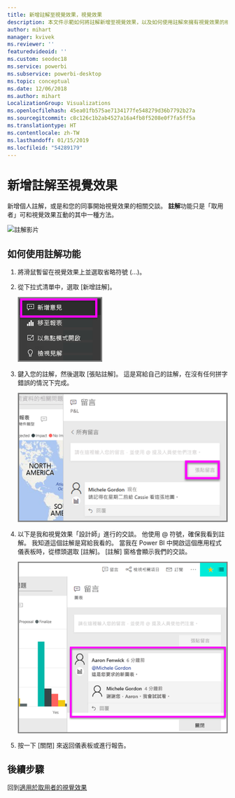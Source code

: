 ```yaml
---
title: 新增註解至視覺效果，視覺效果
description: 本文件示範如何將註解新增至視覺效果，以及如何使用註解來擁有視覺效果的相關交談。
author: mihart
manager: kvivek
ms.reviewer: ''
featuredvideoid: ''
ms.custom: seodec18
ms.service: powerbi
ms.subservice: powerbi-desktop
ms.topic: conceptual
ms.date: 12/06/2018
ms.author: mihart
LocalizationGroup: Visualizations
ms.openlocfilehash: 45ea01fb575ae7134177fe548279d36b7792b27a
ms.sourcegitcommit: c8c126c1b2ab4527a16a4fb8f5208e0f7fa5ff5a
ms.translationtype: HT
ms.contentlocale: zh-TW
ms.lasthandoff: 01/15/2019
ms.locfileid: "54289179"
---
```

# <a name="add-comments-to-a-visualization"></a>新增註解至視覺效果
新增個人註解，或是和您的同事開始視覺效果的相關交談。 **註解**功能只是「取用者」可和視覺效果互動的其中一種方法。 

![註解影片](media/end-user-comment/comment.gif)

## <a name="how-to-use-the-comment-feature"></a>如何使用註解功能

1. 將滑鼠暫留在視覺效果上並選取省略符號 (...)。    
2. 從下拉式清單中，選取 [新增註解]。

    ![新增註解是第一個選項](media/end-user-comment/power-bi-comment.png)  

3.  鍵入您的註解，然後選取 [張貼註解]。 這是寫給自己的註解，在沒有任何拼字錯誤的情況下完成。

    ![新增註解給自己](media/end-user-comment/power-bi-comment-self2.png)  

4. 以下是我和視覺效果「設計師」進行的交談。 他使用 @ 符號，確保我看到註解。 我知道這個註解是寫給我看的。 當我在 Power BI 中開啟這個應用程式儀表板時，從標頭選取 [註解]。 [註解] 窗格會顯示我們的交談。 

    ![新增註解提及](media/end-user-comment/power-bi-comment-mention.png)  


5. 按一下 [關閉] 來返回儀表板或進行報告。

## <a name="next-steps"></a>後續步驟
回到[適用於取用者的視覺效果](end-user-visualizations.md)    
<!--[Select a visualization to open a report](end-user-open-report.md)-->